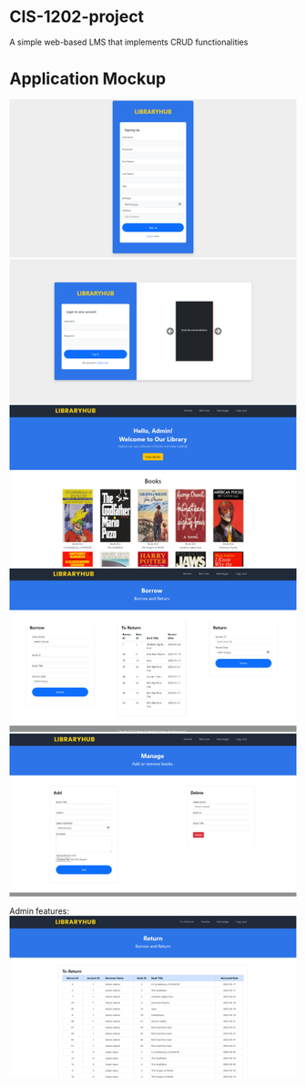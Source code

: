 # CIS-1202-project
A simple web-based LMS that implements CRUD functionalities

# Application Mockup
<img src="./images/wireframes/SignupPage.png">
<img src="./images/wireframes/LoginPage.png">
<img src="./images/wireframes/dashboard.png">
<img src="./images/wireframes/Borrowpage.png">
<img src="./images/wireframes/ManageBooks.png">

Admin features:
<img src="./images/wireframes/toreturnpageadmin.png">



